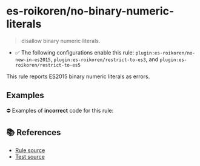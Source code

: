 # es-roikoren/no-binary-numeric-literals
> disallow binary numeric literals.

- ✅ The following configurations enable this rule: `plugin:es-roikoren/no-new-in-es2015`, `plugin:es-roikoren/restrict-to-es3`, and `plugin:es-roikoren/restrict-to-es5`

This rule reports ES2015 binary numeric literals as errors.

## Examples

⛔ Examples of **incorrect** code for this rule:

<eslint-playground type="bad" code="/*eslint es-roikoren/no-binary-numeric-literals: error */
let a = 0b1010
" />

## 📚 References

- [Rule source](https://github.com/roikoren755/eslint-plugin-es/blob/v0.0.0/src/rules/no-binary-numeric-literals.ts)
- [Test source](https://github.com/roikoren755/eslint-plugin-es/blob/v0.0.0/tests/src/rules/no-binary-numeric-literals.ts)
